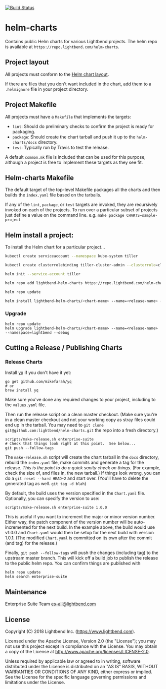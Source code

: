 [![Build Status](https://travis-ci.org/lightbend/helm-charts.svg?branch=master)](https://travis-ci.org/lightbend/helm-charts)

# helm-charts

Contains public Helm charts for various Lightbend projects. The helm repo is available at `https://repo.lightbend.com/helm-charts`.

## Project layout

All projects must conform to the [Helm chart layout](https://docs.helm.sh/developing_charts/).

If there are files that you don't want included in the chart, add them to a `.helmignore` file in your project directory.

## Project Makefile

All projects must have a `Makefile` that implements the targets:

- `lint`:  Should do preliminary checks to confirm the project is ready for packaging.
- `package`:  Should create the chart tarball and push it up to the `helm-charts/docs` directory.
- `test`:  Typically run by Travis to test the release.

A default `common.mk` file is included that can be used for this purpose, although a project is free to implement these targets as they see fit.

## Helm-charts Makefile

The default target of the top-level Makefile packages all the charts
and then builds the `index.yaml` file based on the tarballs.

If any of the `lint`, `package`, or `test` targets are invoked, they are recursively invoked on each of the projects.  To run over a particular subset of projects just define a value on the command line.  e.g. `make package CHARTS=sample-project`

## Helm install a project:

To install the Helm chart for a particular project...

```bash
kubectl create serviceaccount --namespace kube-system tiller

kubectl create clusterrolebinding tiller-cluster-admin --clusterrole=cluster-admin --serviceaccount=kube-system:tiller

helm init --service-account tiller

helm repo add lightbend-helm-charts https://repo.lightbend.com/helm-charts

helm repo update

helm install lightbend-helm-charts/<chart-name> --name=<release-name> --namespace=lightbend --debug
```

### Upgrade

```
helm repo update
helm upgrade lightbend-helm-charts/<chart-name> --name=<release-name> --namespace=lightbend --debug
```

## Cutting a Release / Publishing Charts

### Release Charts

Install [yq](https://github.com/mikefarah/yq) if you don't have it yet:

    go get github.com/mikefarah/yq
    # or
    brew install yq                  

Make sure you've done any required changes to your project, including to the `values.yaml` file.

Then run the release script on a clean master checkout.  (Make sure you're in a clean master checkout and not your
working copy as stray files could end up in the tarball.  You may need to `git clone git@github.com:lightbend/helm-charts.git` the repo into a fresh directory.)

    scripts/make-release.sh enterprise-suite
    # Check that things look right at this point.  See below...
	git push --follow-tags
    
The `make-release.sh` script will create the chart tarball in the `docs`
directory, rebuild the `index.yaml` file, make
commits and generate a tag for the release. _This is the point to do a quick sanity check on things._  (For
example, check the size of, and files in, the new tarball.) If things look wrong, you can do a `git reset --hard HEAD~2` and start over.  (You'll have to delete the generated tag as well.  `git tag -d blah`)

By default, the build uses the version specified in the `Chart.yaml`
file. Optionally, you can specify the version to use:

    scripts/make-release.sh enterprise-suite 1.0.0

This is useful if you want to increment the major or minor version
number.  Either way, the patch component of the version number will be auto-incremented for the next build.
In the example above, the build would use v1.0.0 and `Chart.yaml` would then
be setup for the next build with version 1.0.1.  (The modified `Chart.yaml` is committed on its own after the commit (and tag) for the release.)

Finally, `git push --follow-tags` will push the changes (including tag) to the upstream master branch.  This will kick off a build job to publish the release to the public helm repo. You can confirm things are published with

    helm repo update
    helm search enterprise-suite

## Maintenance

Enterprise Suite Team <es-all@lightbend.com>

## License

Copyright (C) 2018 Lightbend Inc. (https://www.lightbend.com).

Licensed under the Apache License, Version 2.0 (the "License"); you may not use this project except in compliance with the License. You may obtain a copy of the License at http://www.apache.org/licenses/LICENSE-2.0.

Unless required by applicable law or agreed to in writing, software distributed under the License is distributed on an "AS IS" BASIS, WITHOUT WARRANTIES OR CONDITIONS OF ANY KIND, either express or implied. See the License for the specific language governing permissions and limitations under the License.

